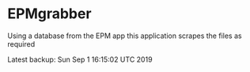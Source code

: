 # EPMgrabber
Using a database from the EPM app this application scrapes the files as required


Latest backup: Sun Sep 1 16:15:02 UTC 2019
